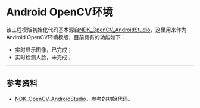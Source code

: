 # Android OpenCV环境

该工程模版初始化代码基本源自[NDK_OpenCV_AndroidStudio](https://github.com/quanhua92/NDK_OpenCV_AndroidStudio)，这里用来作为Android OpenCV环境模版，目前具有的功能如下：
- 实时显示图像，已完成；
- 实时检测人脸，未完成；

---
## 参考资料
- [NDK_OpenCV_AndroidStudio](https://github.com/quanhua92/NDK_OpenCV_AndroidStudio)，参考的初始代码。
